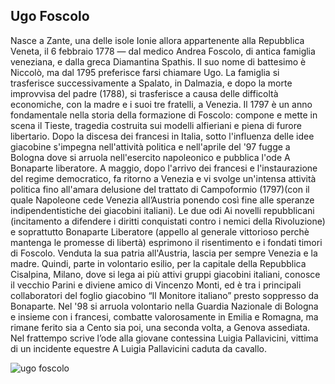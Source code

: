 ## Ugo Foscolo

Nasce a Zante, una delle isole Ionie allora appartenente alla Repubblica Veneta, il 6 febbraio 1778 — dal medico Andrea Foscolo, di antica famiglia veneziana, e dalla greca Diamantina Spathis. Il suo nome di battesimo è Niccolò, ma dal 1795 preferisce farsi chiamare Ugo. 
La famiglia si trasferisce successivamente a Spalato, in Dalmazia, e dopo la morte improvvisa del padre (1788), si trasferisce a causa delle difficoltà economiche, con la madre e i suoi tre fratelli, a Venezia. 
Il 1797 è un anno fondamentale nella storia della formazione di Foscolo: compone e mette in scena il Tieste, tragedia costruita sui modelli alfieriani e piena di furore libertario. Dopo la discesa dei francesi in Italia, sotto l'influenza delle idee giacobine s'impegna nell'attività politica e nell'aprile del '97 fugge a Bologna dove si arruola nell'esercito napoleonico e pubblica l'ode A Bonaparte liberatore. A maggio, dopo l'arrivo dei francesi e l'instaurazione del regime democratico, fa ritorno a Venezia e vi svolge un'intensa attività politica fino all'amara delusione del trattato di Campoformio (1797)(con il quale Napoleone cede Venezia all’Austria ponendo così fine alle speranze indipendentistiche dei giacobini italiani). 
Le due odi Ai novelli repubblicani (incitamento a difendere i diritti conquistati contro i nemici della Rivoluzione) e soprattutto Bonaparte Liberatore (appello al generale vittorioso perchè mantenga le promesse di libertà) esprimono il risentimento e i fondati timori di Foscolo. 
Venduta la sua patria all'Austria, lascia per sempre Venezia e la madre. Quindi, parte in volontario esilio, per la capitale della Repubblica Cisalpina, Milano, dove si lega ai più attivi gruppi giacobini italiani, conosce il vecchio Parini e diviene amico di Vincenzo Monti, ed è tra i principali collaboratori del foglio giacobino “Il Monitore italiano” presto soppresso da Bonaparte. 
Nel '98 si arruola volontario nella Guardia Nazionale di Bologna e insieme con i francesi, combatte valorosamente in Emilia e Romagna, ma rimane ferito sia a Cento sia poi, una seconda volta, a Genova assediata. Nel frattempo scrive l’ode alla giovane contessina Luigia Pallavicini, vittima di un incidente equestre A Luigia Pallavicini caduta da cavallo.


![ugo foscolo](http://t0.gstatic.com/images?q=tbn:ANd9GcS8pd1-tMRWbfnj8iUSCLWUhDFZUcBzI998IeKOacFg0_lUR9BpwMvtQVrtyCs7)
